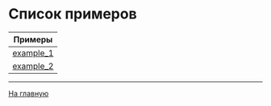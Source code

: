 
# Список примеров

| Примеры                   |
| ------------------------- |
| [example_1](example_1.md) |
| [example_2](example_2.md) |

----

[На главную](../Readme.md)
